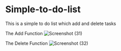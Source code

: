 # Simple-to-do-list
This is a simple to do list which add and delete tasks


The Add Function
![Screenshot (31)](https://user-images.githubusercontent.com/80855573/216844928-add1b716-8d71-4d66-b989-b2cd806d0ed5.png)


The Delete Function
![Screenshot (32)](https://user-images.githubusercontent.com/80855573/216844930-95e85d79-479f-4544-a56e-930a678dac0a.png)
